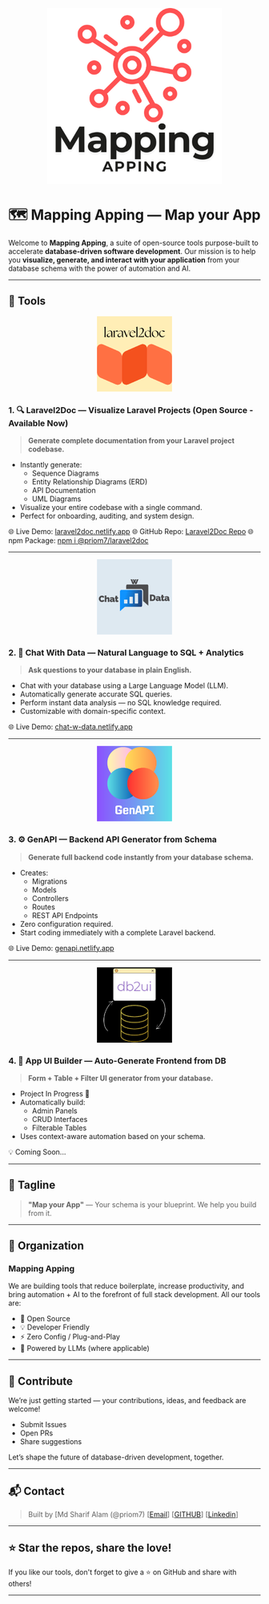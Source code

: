 <p align="center">
  <img src="https://github.com/Mapping-Apping/.github/blob/main/profile/mappingapping.png" alt="Mapping Apping - Map your App" width="350">
</p>

# 🗺️ Mapping Apping — Map your App

Welcome to **Mapping Apping**, a suite of open-source tools purpose-built to accelerate **database-driven software development**. Our mission is to help you **visualize, generate, and interact with your application** from your database schema with the power of automation and AI.

---

## 🧰 Tools

<p align="center">
  <img src="https://github.com/Mapping-Apping/.github/blob/main/profile/laravel2doc.png" alt="Mapping Apping - Map your App" width="150">
</p>

### 1. 🔍 Laravel2Doc — Visualize Laravel Projects (Open Source - Available Now)

> **Generate complete documentation from your Laravel project codebase.**

- Instantly generate:
  - Sequence Diagrams
  - Entity Relationship Diagrams (ERD)
  - API Documentation
  - UML Diagrams
- Visualize your entire codebase with a single command.
- Perfect for onboarding, auditing, and system design.

🌐 Live Demo: [laravel2doc.netlify.app](https://laravel2doc.netlify.app/)
🌐 GitHub Repo: [Laravel2Doc Repo](https://github.com/Priom7/laravel2doc)
🌐 npm Package: [npm i @priom7/laravel2doc](https://www.npmjs.com/package/@priom7/laravel2doc)

---

<p align="center">
  <img src="https://github.com/Mapping-Apping/.github/blob/main/profile/chatwdata.png" alt="Mapping Apping - Map your App" width="150">
</p>

### 2. 💬 Chat With Data — Natural Language to SQL + Analytics

> **Ask questions to your database in plain English.**

- Chat with your database using a Large Language Model (LLM).
- Automatically generate accurate SQL queries.
- Perform instant data analysis — no SQL knowledge required.
- Customizable with domain-specific context.

🌐 Live Demo: [chat-w-data.netlify.app](https://chat-w-data.netlify.app/)

---

<p align="center">
  <img src="https://github.com/Mapping-Apping/.github/blob/main/profile/genapi.png" alt="Mapping Apping - Map your App" width="150">
</p>

### 3. ⚙️ GenAPI — Backend API Generator from Schema

> **Generate full backend code instantly from your database schema.**

- Creates:
  - Migrations
  - Models
  - Controllers
  - Routes
  - REST API Endpoints
- Zero configuration required.
- Start coding immediately with a complete Laravel backend.

🌐 Live Demo: [genapi.netlify.app](https://genapi.netlify.app/)

---

<p align="center">
  <img src="https://github.com/Mapping-Apping/.github/blob/main/profile/bd2ui.png" alt="Mapping Apping - Map your App" width="150">
</p>

### 4. 🧱 App UI Builder — Auto-Generate Frontend from DB


> **Form + Table + Filter UI generator from your database.**

- Project In Progress 🚧
- Automatically build:
  - Admin Panels
  - CRUD Interfaces
  - Filterable Tables
- Uses context-aware automation based on your schema.

💡 Coming Soon...

---

## 🚀 Tagline

> **"Map your App"** — Your schema is your blueprint. We help you build from it.

---

## 👥 Organization

### Mapping Apping

We are building tools that reduce boilerplate, increase productivity, and bring automation + AI to the forefront of full stack development. All our tools are:

- 📖 Open Source
- 💡 Developer Friendly
- ⚡️ Zero Config / Plug-and-Play
- 🧠 Powered by LLMs (where applicable)

---

## 💌 Contribute

We’re just getting started — your contributions, ideas, and feedback are welcome!

- Submit Issues
- Open PRs
- Share suggestions

Let’s shape the future of database-driven development, together.

---

## 📬 Contact

> Built by [Md Sharif Alam (@priom7) 
> [[Email](priom7197@gmail.com)]
> [[GITHUB](https://github.com/Priom7)]
> [[Linkedin](https://www.linkedin.com/in/md-sharif-alam/)]

---

## ⭐️ Star the repos, share the love!

If you like our tools, don't forget to give a ⭐️ on GitHub and share with others!

---

